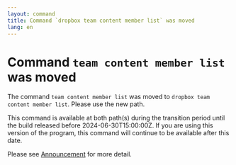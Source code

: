 ```yaml
---
layout: command
title: Command `dropbox team content member list` was moved
lang: en
---
```


# Command `team content member list` was moved

The command `team content member list` was moved to `dropbox team content member list`. Please use the new path.

This command is available at both path(s) during the transition period until the build released before 2024-06-30T15:00:00Z. If you are using this version of the program, this command will continue to be available after this date.

Please see [Announcement](https://github.com/watermint/toolbox/discussions/799) for more detail.


